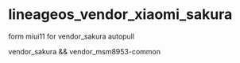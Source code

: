 # lineageos_vendor_xiaomi_sakura
form miui11 for vendor_sakura autopull

vendor_sakura && vendor_msm8953-common
